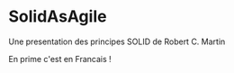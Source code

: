 SolidAsAgile
============

Une presentation des principes SOLID de Robert C. Martin

En prime c'est en Francais !